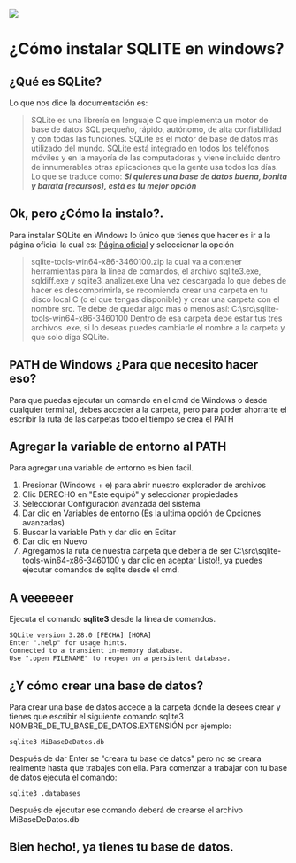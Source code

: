 ![ ](https://www.sqlite.org/images/sqlite370_banner.gif)

# ¿Cómo instalar SQLITE en windows?

## ¿Qué es SQLite?
Lo que nos dice la documentación es:
> SQLite es una librería en lenguaje C que implementa un motor de base de datos SQL pequeño, rápido, autónomo, de alta confiabilidad y con todas las funciones. SQLite es el motor de base de datos más utilizado del mundo. SQLite está integrado en todos los teléfonos móviles y en la mayoría de las computadoras y viene incluido dentro de innumerables otras aplicaciones que la gente usa todos los días. 
Lo que se traduce como: 
***Si quieres una base de datos buena, bonita y barata (recursos), está es tu mejor opción***

## Ok, pero ¿Cómo la instalo?. 
Para instalar SQLite en Windows lo único que tienes que hacer es ir a la página oficial la cual es: [Página oficial](https://www.sqlite.org/download.html) y seleccionar la opción
> sqlite-tools-win64-x86-3460100.zip
la cual va a contener herramientas para la línea de comandos, el archivo sqlite3.exe, sqldiff.exe y sqlite3_analizer.exe
Una vez descargada lo que debes de hacer es descomprimirla, se recomienda crear una carpeta en tu disco local C (o el que tengas disponible) y crear una carpeta con el nombre src.
Te debe de quedar algo mas o menos así:
>C:\src\sqlite-tools-win64-x86-3460100
Dentro de esa carpeta debe estar tus tres archivos .exe, si lo deseas puedes cambiarle el nombre a la carpeta y que solo diga SQLite. 

## PATH de Windows ¿Para que necesito hacer eso?
Para que puedas ejecutar un comando en el cmd de Windows o desde cualquier terminal, debes acceder a la carpeta, pero para poder ahorrarte el escribir la ruta de las carpetas todo el tiempo se crea el PATH

## Agregar la variable de entorno al PATH
Para agregar una variable de entorno es bien facil.
1. Presionar (Windows + e) para abrir nuestro explorador de archivos
2. Clic DERECHO en "Este equipó" y seleccionar propiedades
3. Seleccionar Configuración avanzada del sistema 
4. Dar clic en Variables de entorno (Es la ultima opción de Opciones avanzadas)
5. Buscar la variable Path y dar clic en Editar 
6. Dar clic en Nuevo
7. Agregamos la ruta de nuestra carpeta que debería de ser C:\src\sqlite-tools-win64-x86-3460100 y dar clic en aceptar
Listo!!, ya puedes ejecutar comandos de sqlite desde el cmd.

## A veeeeeer
Ejecuta el comando **sqlite3** desde la línea de comandos.
~~~
SQLite version 3.28.0 [FECHA] [HORA]
Enter ".help" for usage hints.
Connected to a transient in-memory database.
Use ".open FILENAME" to reopen on a persistent database.
~~~

## ¿Y cómo crear una base de datos?
Para crear una base de datos accede a la carpeta donde la desees crear y tienes que escribir el siguiente comando
sqlite3 NOMBRE_DE_TU_BASE_DE_DATOS.EXTENSIÓN por ejemplo:
~~~
sqlite3 MiBaseDeDatos.db
~~~
Después de dar Enter se "creara tu base de datos" pero no se creara realmente hasta que trabajes con ella.
Para comenzar a trabajar con tu base de datos ejecuta el comando:
~~~
sqlite3 .databases
~~~
Después de ejecutar ese comando deberá de crearse el archivo MiBaseDeDatos.db

## Bien hecho!, ya tienes tu base de datos.
